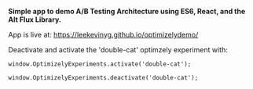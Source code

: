 **Simple app to demo A/B Testing Architecture using ES6, React, and the Alt Flux Library.**

App is live at: https://leekevinyg.github.io/optimizelydemo/

Deactivate and activate the 'double-cat' optimzely experiment with:

```
window.OptimizelyExperiments.activate('double-cat');

window.OptimizelyExperiments.deactivate('double-cat');

```